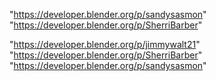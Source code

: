 "https://developer.blender.org/p/sandysasmon"
"https://developer.blender.org/p/SherriBarber"
 
"https://developer.blender.org/p/jimmywalt21"
"https://developer.blender.org/p/SherriBarber"
"https://developer.blender.org/p/sandysasmon"
 
